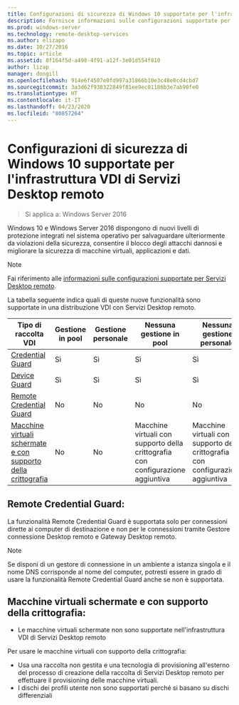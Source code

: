 ```yaml
---
title: Configurazioni di sicurezza di Windows 10 supportate per l'infrastruttura VDI di Servizi Desktop remoto
description: Fornisce informazioni sulle configurazioni supportate per l'infrastruttura VDI di Windows 10 con Servizi Desktop remoto in Windows Server 2016.
ms.prod: windows-server
ms.technology: remote-desktop-services
ms.author: elizapo
ms.date: 10/27/2016
ms.topic: article
ms.assetid: 8f164f5d-a498-4f91-a12f-3e01d554f810
author: lizap
manager: dongill
ms.openlocfilehash: 914e6f4507e0fd997a31866b10e3c48e0cd4cbd7
ms.sourcegitcommit: 3a3d62f938322849f81ee9ec01186b3e7ab90fe0
ms.translationtype: HT
ms.contentlocale: it-IT
ms.lasthandoff: 04/23/2020
ms.locfileid: "80857264"
---
```

# <a name="supported-windows-10-security-configurations-for-remote-desktop-services-vdi"></a>Configurazioni di sicurezza di Windows 10 supportate per l'infrastruttura VDI di Servizi Desktop remoto

> Si applica a: Windows Server 2016

Windows 10 e Windows Server 2016 dispongono di nuovi livelli di protezione integrati nel sistema operativo per salvaguardare ulteriormente da violazioni della sicurezza, consentire il blocco degli attacchi dannosi e migliorare la sicurezza di macchine virtuali, applicazioni e dati.

> [!NOTE]
> Fai riferimento alle [informazioni sulle configurazioni supportate per Servizi Desktop remoto](rds-supported-config.md).

La tabella seguente indica quali di queste nuove funzionalità sono supportate in una distribuzione VDI con Servizi Desktop remoto.

|  Tipo di raccolta VDI               |  Gestione in pool |  Gestione personale |  Nessuna gestione in pool                                     |  Nessuna gestione personale                                    |
|-------------------------------------|------------------|--------------------|--------------------------------------------------------|--------------------------------------------------------|
| [Credential Guard](https://technet.microsoft.com/itpro/windows/keep-secure/credential-guard)                    | Sì              | Sì                | Sì                                                    | Sì                                                    |
| [Device Guard](https://technet.microsoft.com/itpro/windows/keep-secure/device-guard-deployment-guide)                        | Sì              | Sì                | Sì                                                    | Sì                                                    |
| [Remote Credential Guard](https://technet.microsoft.com/itpro/windows/keep-secure/remote-credential-guard)             | No               | No                 | No                                                     | No                                                     |
| [Macchine virtuali schermate e con supporto della crittografia](../../security/guarded-fabric-shielded-vm/guarded-fabric-and-shielded-vms.md) | No               | No                 | Macchine virtuali con supporto della crittografia con configurazione aggiuntiva | Macchine virtuali con supporto della crittografia con configurazione aggiuntiva |

## <a name="remote-credential-guard"></a>Remote Credential Guard:

La funzionalità Remote Credential Guard è supportata solo per connessioni dirette ai computer di destinazione e non per le connessioni tramite Gestore connessione Desktop remoto e Gateway Desktop remoto.
> [!NOTE]
> Se disponi di un gestore di connessione in un ambiente a istanza singola e il nome DNS corrisponde al nome del computer, potresti essere in grado di usare la funzionalità Remote Credential Guard anche se non è supportata.

## <a name="shielded-vms-and-encryption-supported-vms"></a>Macchine virtuali schermate e con supporto della crittografia: 

- Le macchine virtuali schermate non sono supportate nell'infrastruttura VDI di Servizi Desktop remoto 

Per usare le macchine virtuali con supporto della crittografia:
- Usa una raccolta non gestita e una tecnologia di provisioning all'esterno del processo di creazione della raccolta di Servizi Desktop remoto per effettuare il provisioning delle macchine virtuali. 
- I dischi dei profili utente non sono supportati perché si basano su dischi differenziali 

